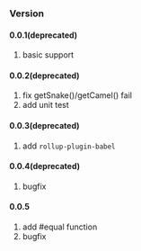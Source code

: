 ### Version

#### 0.0.1(deprecated)
1. basic support

#### 0.0.2(deprecated)
1. fix getSnake()/getCamel() fail
1. add unit test

#### 0.0.3(deprecated)
1. add `rollup-plugin-babel`

#### 0.0.4(deprecated)
1. bugfix

#### 0.0.5
1. add #equal function
1. bugfix